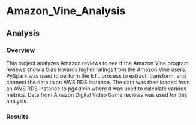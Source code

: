 # Amazon_Vine_Analysis
## Analysis
### Overview
This project analyzes Amazon reviews to see if the Amazon Vine program reviews show a bias towards higher ratings from the Amazon Vine users.
PySpark was used to perform the ETL process to extract, transform, and connect the data to an AWS RDS instance. The data was then loaded from an AWS RDS instance to pgAdmin where it was used to calculate various metrics. Data from Amazon Digital Video Game reviews was used for this analysis.
### Results
